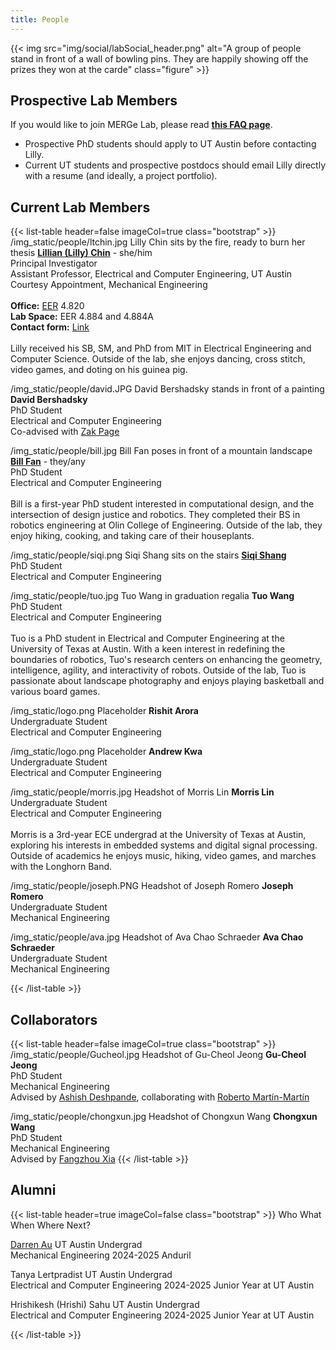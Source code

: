 ```yaml
---
title: People
---
```


{{< img src="img/social/labSocial_header.png" alt="A group of people stand in front of a wall of bowling pins. They are happily showing off the prizes they won at the carde" class="figure" >}}

## Prospective Lab Members
If you would like to join MERGe Lab, please read [**this FAQ page**](https://lillych.in/faq/admissions/).
* Prospective PhD students should apply to UT Austin before contacting Lilly.
* Current UT students and prospective postdocs should email Lilly directly with a resume (and ideally, a project portfolio).

## Current Lab Members
<!-- image link, alt text + as many rows as you want -->
{{< list-table header=false imageCol=true class="bootstrap" >}}
/img_static/people/ltchin.jpg
Lilly Chin sits by the fire, ready to burn her thesis
**[Lillian (Lilly) Chin](https://lillych.in)** - she/him<br>Principal Investigator<br>Assistant Professor, Electrical and Computer Engineering, UT Austin<br>Courtesy Appointment, Mechanical Engineering<br><br>**Office:** [EER](https://utdirect.utexas.edu/apps/campus/buildings/nlogon/maps/UTM/EER/) 4.820<br>**Lab Space:** EER 4.884 and 4.884A<br>**Contact form:** [Link](https://litchin.wordpress.com/contact/)<br><br>Lilly received his SB, SM, and PhD from MIT in Electrical Engineering and Computer Science. Outside of the lab, she enjoys dancing, cross stitch, video games, and doting on his guinea pig.

/img_static/people/david.JPG
David Bershadsky stands in front of a painting
**David Bershadsky**<br>PhD Student<br>Electrical and Computer Engineering<br>Co-advised with [Zak Page](https://www.zpagegroup.com/zak-page-1)

/img_static/people/bill.jpg
Bill Fan poses in front of a mountain landscape
**[Bill Fan](https://bill-fan.xyz)**  - they/any<br>PhD Student<br>Electrical and Computer Engineering<br><br>Bill is a first-year PhD student interested in computational design, and the intersection of design justice and robotics. They completed their BS in robotics engineering at Olin College of Engineering. Outside of the lab, they enjoy hiking, cooking, and taking care of their houseplants.

/img_static/people/siqi.png
Siqi Shang sits on the stairs
**[Siqi Shang](https://siqishang.github.io)**<br>PhD Student<br>Electrical and Computer Engineering

/img_static/people/tuo.jpg
Tuo Wang in graduation regalia
**Tuo Wang**<br>PhD Student<br>Electrical and Computer Engineering<br><br>Tuo is a PhD student in Electrical and Computer Engineering at the University of Texas at Austin. With a keen interest in redefining the boundaries of robotics, Tuo's research centers on enhancing the geometry, intelligence, agility, and interactivity of robots. Outside of the lab, Tuo is passionate about landscape photography and enjoys playing basketball and various board games.

/img_static/logo.png
Placeholder
**Rishit Arora**<br>Undergraduate Student<br>Electrical and Computer Engineering

/img_static/logo.png
Placeholder
**Andrew Kwa**<br>Undergraduate Student<br>Electrical and Computer Engineering

/img_static/people/morris.jpg
Headshot of Morris Lin
**Morris Lin**<br>Undergraduate Student<br>Electrical and Computer Engineering<br><br>Morris is a 3rd-year ECE undergrad at the University of Texas at Austin, exploring his interests in embedded systems and digital signal processing. Outside of academics he enjoys music, hiking, video games, and marches with the Longhorn Band.

/img_static/people/joseph.PNG
Headshot of Joseph Romero
**Joseph Romero**<br>Undergraduate Student<br>Mechanical Engineering

/img_static/people/ava.jpg
Headshot of Ava Chao Schraeder
**Ava Chao Schraeder**<br>Undergraduate Student<br>Mechanical Engineering

{{< /list-table >}}

## Collaborators
<!-- image link, alt text + as many rows as you want -->
{{< list-table header=false imageCol=true class="bootstrap" >}}
/img_static/people/Gucheol.jpg
Headshot of Gu-Cheol Jeong
**Gu-Cheol Jeong**<br>PhD Student<br>Mechanical Engineering<br>Advised by [Ashish Deshpande](https://reneu.robotics.utexas.edu/members/ashish-deshpande), collaborating with [Roberto Martín-Martín](https://robertomartinmartin.com/)

/img_static/people/chongxun.jpg
Headshot of Chongxun Wang
**Chongxun Wang**<br>PhD Student<br>Mechanical Engineering<br>Advised by [Fangzhou Xia](https://xiafz.info)
{{< /list-table >}}

## Alumni

{{< list-table header=true imageCol=false class="bootstrap" >}}
Who
What
When
Where Next?

[Darren Au](https://www.darrenau.com)
UT Austin Undergrad<br>Mechanical Engineering
2024-2025
Anduril

Tanya Lertpradist
UT Austin Undergrad<br>Electrical and Computer Engineering
2024-2025
Junior Year at UT Austin

Hrishikesh (Hrishi) Sahu
UT Austin Undergrad<br>Electrical and Computer Engineering
2024-2025
Junior Year at UT Austin

{{< /list-table >}}